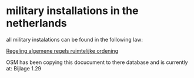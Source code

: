 # military installations in the netherlands

all military instalations can be found in the following law:

[Regeling algemene regels ruimtelijke ordening](https://wetten.overheid.nl/BWBR0031018/2021-07-01)

OSM has been copying this docucument to there database and is currently at: Bijlage 1.29
